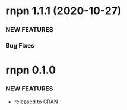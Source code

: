 rnpn 1.1.1 (2020-10-27)
=======================

### NEW FEATURES

### Bug Fixes



rnpn 0.1.0
==========

### NEW FEATURES

* released to CRAN

